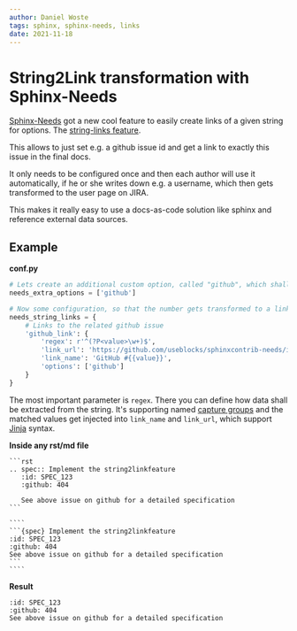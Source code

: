 ```yaml
---
author: Daniel Woste
tags: sphinx, sphinx-needs, links
date: 2021-11-18
---
```


# String2Link transformation with Sphinx-Needs

[Sphinx-Needs](https://www.sphinx-needs.com/) got a new cool feature to easily create links of a given string for 
options. The [string-links feature](https://sphinxcontrib-needs.readthedocs.io/en/latest/configuration.html#needs-string-links).

This allows to just set e.g. a github issue id and get a link to exactly this issue in the final docs.

It only needs to be configured once and then each author will use it automatically, if he or she writes down e.g.
a username, which then gets transformed to the user page on JIRA.

This makes it really easy to use a docs-as-code solution like sphinx and reference external data sources.

## Example

**conf.py**

```python
# Lets create an additional custom option, called "github", which shall take the issue id.
needs_extra_options = ['github']

# Now some configuration, so that the number gets transformed to a link to the isse page of sphinx-needs 
needs_string_links = {
    # Links to the related github issue
    'github_link': {
        'regex': r'^(?P<value>\w+)$',
        'link_url': 'https://github.com/useblocks/sphinxcontrib-needs/issues/{{value}}',
        'link_name': 'GitHub #{{value}}',
        'options': ['github']
    }
}
```
The most important parameter is `regex`. There you can define how data shall be extracted from the string.
It's supporting named 
[capture groups](https://docs.python.org/3/howto/regex.html#non-capturing-and-named-groups) 
and the matched values get injected into `link_name` and `link_url`,
which support [Jinja](https://jinja.palletsprojects.com)  syntax.


**Inside any rst/md file**

````{tabbed} rst
```rst
.. spec:: Implement the string2linkfeature
   :id: SPEC_123
   :github: 404
   
   See above issue on github for a detailed specification 
```
````

`````{tabbed} MyST
````
```{spec} Implement the string2linkfeature
:id: SPEC_123
:github: 404
See above issue on github for a detailed specification
```
````
`````



**Result**

```{spec} Implement the string2linkfeature
:id: SPEC_123
:github: 404
See above issue on github for a detailed specification
```





